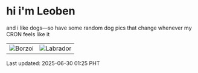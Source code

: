 # hi i'm Leoben

and i like dogs—so have some random dog pics that change whenever my CRON feels like it

|  |  |
|--------|----------|
| ![Borzoi](https://random-dog-vercel.vercel.app/api/random-borzoi?v=1751217918) | ![Labrador](https://random-dog-vercel.vercel.app/api/random-labrador?v=1751217918) |

Last updated: 2025-06-30 01:25 PHT
